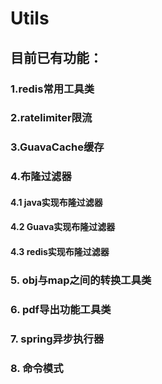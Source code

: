 # Utils
## 目前已有功能：
### 1.redis常用工具类
### 2.ratelimiter限流
### 3.GuavaCache缓存
### 4.布隆过滤器
#### 4.1 java实现布隆过滤器
#### 4.2 Guava实现布隆过滤器
#### 4.3 redis实现布隆过滤器
### 5. obj与map之间的转换工具类
### 6. pdf导出功能工具类
### 7. spring异步执行器
### 8. 命令模式
